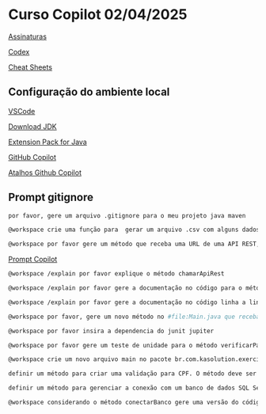 # Curso Copilot 02/04/2025

[Assinaturas](https://docs.github.com/en/copilot/about-github-copilot/subscription-plans-for-github-copilot)

[Codex](https://openai.com/index/openai-codex/)

[Cheat Sheets](https://docs.github.com/en/copilot/using-github-copilot/copilot-chat/github-copilot-chat-cheat-sheet?tool=vscode)

## Configuração do ambiente local

[VSCode](https://code.visualstudio.com/)

[Download JDK](https://adoptium.net/)

[Extension Pack for Java](https://marketplace.visualstudio.com/items?itemName=vscjava.vscode-java-pack)

[GitHub Copilot](https://marketplace.visualstudio.com/items?itemName=GitHub.copilot)

[Atalhos Github Copilot](https://docs.github.com/en/copilot/managing-copilot/configure-personal-settings/configuring-github-copilot-in-your-environment?tool=jetbrains)

## Prompt gitignore
```bash
por favor, gere um arquivo .gitignore para o meu projeto java maven
```

```bash
@workspace crie uma função para  gerar um arquivo .csv com alguns dados dentro
```

```bash
@workspace por favor gere um método que receba uma URL de uma API REST, e faça uma chamada HTTP e em seguida imprima o retorno em formato de texto
```

[Prompt Copilot](https://docs.github.com/en/copilot/using-github-copilot/copilot-chat/prompt-engineering-for-copilot-chat)

```bash
@workspace /explain por favor explique o método chamarApiRest
```

```bash
@workspace /explain por favor gere a documentação no código para o método chamarApiRest
```

```bash
@workspace /explain por favor gere a documentação no código linha a linha para o método chamarApiRest, sem modificar o código fonte
```

```bash
@workspace por favor, gere um novo método no #file:Main.java que receba um número inteiro e retorne o texto se ele é par ou impar

@workspace por favor insira a dependencia do junit jupiter

@workspace por favor gere um teste de unidade para o método verificarParOuImpar na pasta de test do projeto seguindo o mesmo pacote.
```

```bash
@workspace crie um novo arquivo main no pacote br.com.kasolution.exercicio3 e definir um método para criar validação para email. O método deve ser chamado validarEmail e deve receber um parâmetro do tipo String com o email a ser validado. O método deve retornar um boolean indicando se o email é válido ou não. O método main deve chamar o método validarEmail e passar o email. Ao começar a digitar a função ‘validarEmail’, o Copilot pode sugerir o uso de expressões regulares para validação. 
```
```bash
definir um método para criar uma validação para CPF. O método deve ser chamado validarCPF e deve receber um parâmetro do tipo String com o CPF a ser validado. O método deve retornar um boolean indicando se o CPF é válido ou não. O método main deve chamar o método validarCPF e passar o CPF "123.456.789-10" como parâmetro. O Copilot pode ajudar a sugerir a criação do método para validação de CPF 
```

```bash
definir um método para gerenciar a conexão com um banco de dados SQL Server. O método deve ser chamado conectarBanco e deve receber um parâmetro do tipo String com a URL de conexão. O método deve retornar um objeto do tipo Connection. O método main deve chamar o método conectarBanco e passar a URL de conexão "jdbc:sqlserver://localhost:1433;databaseName=exemplo" como parâmetro.

@workspace considerando o método conectarBanco gere uma versão do código em c#
```